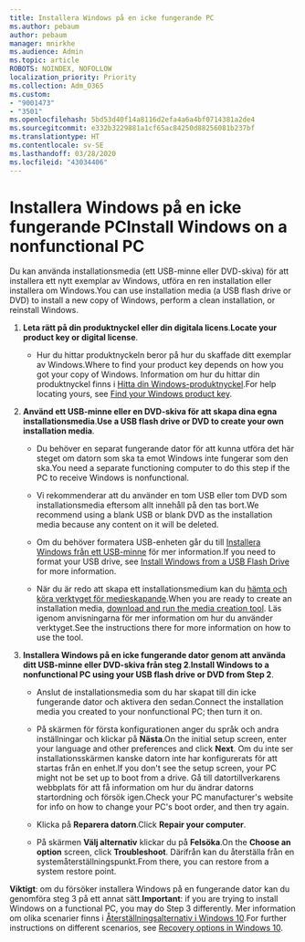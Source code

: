 ```yaml
---
title: Installera Windows på en icke fungerande PC
ms.author: pebaum
author: pebaum
manager: mnirkhe
ms.audience: Admin
ms.topic: article
ROBOTS: NOINDEX, NOFOLLOW
localization_priority: Priority
ms.collection: Adm_O365
ms.custom:
- "9001473"
- "3501"
ms.openlocfilehash: 5bd53d40f14a8116d2efa4a6a4bf0714381a2de4
ms.sourcegitcommit: e332b3229881a1cf65ac84250d88256081b237bf
ms.translationtype: HT
ms.contentlocale: sv-SE
ms.lasthandoff: 03/28/2020
ms.locfileid: "43034406"
---
```

# <a name="install-windows-on-a-nonfunctional-pc"></a><span data-ttu-id="47fcb-102">Installera Windows på en icke fungerande PC</span><span class="sxs-lookup"><span data-stu-id="47fcb-102">Install Windows on a nonfunctional PC</span></span>

<span data-ttu-id="47fcb-103">Du kan använda installationsmedia (ett USB-minne eller DVD-skiva) för att installera ett nytt exemplar av Windows, utföra en ren installation eller installera om Windows.</span><span class="sxs-lookup"><span data-stu-id="47fcb-103">You can use installation media (a USB flash drive or DVD) to install a new copy of Windows, perform a clean installation, or reinstall Windows.</span></span>

1. <span data-ttu-id="47fcb-104">**Leta rätt på din produktnyckel eller din digitala licens**.</span><span class="sxs-lookup"><span data-stu-id="47fcb-104">**Locate your product key or digital license**.</span></span>

    - <span data-ttu-id="47fcb-105">Hur du hittar produktnyckeln beror på hur du skaffade ditt exemplar av Windows.</span><span class="sxs-lookup"><span data-stu-id="47fcb-105">Where to find your product key depends on how you got your copy of Windows.</span></span> <span data-ttu-id="47fcb-106">Information om hur du hittar din produktnyckel finns i [Hitta din Windows-produktnyckel](https://support.microsoft.com/help/10749/windows-10-find-product-key).</span><span class="sxs-lookup"><span data-stu-id="47fcb-106">For help locating yours, see [Find your Windows product key](https://support.microsoft.com/help/10749/windows-10-find-product-key).</span></span> 

2. <span data-ttu-id="47fcb-107">**Använd ett USB-minne eller en DVD-skiva för att skapa dina egna installationsmedia**.</span><span class="sxs-lookup"><span data-stu-id="47fcb-107">**Use a USB flash drive or DVD to create your own installation media**.</span></span>

    - <span data-ttu-id="47fcb-108">Du behöver en separat fungerande dator för att kunna utföra det här steget om datorn som ska ta emot Windows inte fungerar som den ska.</span><span class="sxs-lookup"><span data-stu-id="47fcb-108">You need a separate functioning computer to do this step if the PC to receive Windows is nonfunctional.</span></span>

    - <span data-ttu-id="47fcb-109">Vi rekommenderar att du använder en tom USB eller tom DVD som installationsmedia eftersom allt innehåll på den tas bort.</span><span class="sxs-lookup"><span data-stu-id="47fcb-109">We recommend using a blank USB or blank DVD as the installation media because any content on it will be deleted.</span></span>

    - <span data-ttu-id="47fcb-110">Om du behöver formatera USB-enheten går du till [Installera Windows från ett USB-minne](https://docs.microsoft.com/windows-hardware/manufacture/desktop/install-windows-from-a-usb-flash-drive) för mer information.</span><span class="sxs-lookup"><span data-stu-id="47fcb-110">If you need to format your USB drive, see [Install Windows from a USB Flash Drive](https://docs.microsoft.com/windows-hardware/manufacture/desktop/install-windows-from-a-usb-flash-drive) for more information.</span></span>

    - <span data-ttu-id="47fcb-111">När du är redo att skapa ett installationsmedium kan du [hämta och köra verktyget för medieskapande](https://www.microsoft.com/software-download/windows10).</span><span class="sxs-lookup"><span data-stu-id="47fcb-111">When you are ready to create an installation media, [download and run the media creation tool](https://www.microsoft.com/software-download/windows10).</span></span> <span data-ttu-id="47fcb-112">Läs igenom anvisningarna för mer information om hur du använder verktyget.</span><span class="sxs-lookup"><span data-stu-id="47fcb-112">See the instructions there for more information on how to use the tool.</span></span>

3. <span data-ttu-id="47fcb-113">**Installera Windows på en icke fungerande dator genom att använda ditt USB-minne eller DVD-skiva från steg 2**.</span><span class="sxs-lookup"><span data-stu-id="47fcb-113">**Install Windows to a nonfunctional PC using your USB flash drive or DVD from Step 2**.</span></span>

    - <span data-ttu-id="47fcb-114">Anslut de installationsmedia som du har skapat till din icke fungerande dator och aktivera den sedan.</span><span class="sxs-lookup"><span data-stu-id="47fcb-114">Connect the installation media you created to your nonfunctional PC; then turn it on.</span></span>

    - <span data-ttu-id="47fcb-115">På skärmen för första konfigurationen anger du språk och andra inställningar och klickar på **Nästa**.</span><span class="sxs-lookup"><span data-stu-id="47fcb-115">On the initial setup screen, enter your language and other preferences and click **Next**.</span></span> <span data-ttu-id="47fcb-116">Om du inte ser installationsskärmen kanske datorn inte har konfigurerats för att startas från en enhet.</span><span class="sxs-lookup"><span data-stu-id="47fcb-116">If you don't see the setup screen, your PC might not be set up to boot from a drive.</span></span> <span data-ttu-id="47fcb-117">Gå till datortillverkarens webbplats för att få information om hur du ändrar datorns startordning och försök igen.</span><span class="sxs-lookup"><span data-stu-id="47fcb-117">Check your PC manufacturer's website for info on how to change your PC's boot order, and then try again.</span></span>

    - <span data-ttu-id="47fcb-118">Klicka på **Reparera datorn**.</span><span class="sxs-lookup"><span data-stu-id="47fcb-118">Click **Repair your computer**.</span></span>

    - <span data-ttu-id="47fcb-119">På skärmen **Välj alternativ** klickar du på **Felsöka**.</span><span class="sxs-lookup"><span data-stu-id="47fcb-119">On the **Choose an option** screen, click **Troubleshoot**.</span></span> <span data-ttu-id="47fcb-120">Därifrån kan du återställa från en systemåterställningspunkt.</span><span class="sxs-lookup"><span data-stu-id="47fcb-120">From there, you can restore from a system restore point.</span></span>

<span data-ttu-id="47fcb-121">**Viktigt**: om du försöker installera Windows på en fungerande dator kan du genomföra steg 3 på ett annat sätt.</span><span class="sxs-lookup"><span data-stu-id="47fcb-121">**Important**: if you are trying to install Windows on a functional PC, you may do Step 3 differently.</span></span> <span data-ttu-id="47fcb-122">Mer information om olika scenarier finns i [Återställningsalternativ i Windows 10](https://support.microsoft.com/help/12415/windows-10-recovery-options).</span><span class="sxs-lookup"><span data-stu-id="47fcb-122">For further instructions on different scenarios, see [Recovery options in Windows 10](https://support.microsoft.com/help/12415/windows-10-recovery-options).</span></span>
